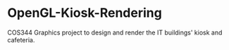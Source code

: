 # OpenGL-Kiosk-Rendering
COS344 Graphics project to design and render the IT buildings' kiosk and cafeteria.
